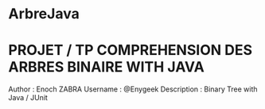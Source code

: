 # ArbreJava
# PROJET / TP COMPREHENSION DES ARBRES BINAIRE WITH JAVA

Author : Enoch ZABRA Username : @Enygeek Description : Binary Tree with Java / JUnit

